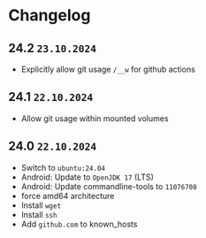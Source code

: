 # Changelog

## 24.2 `23.10.2024`

- Explicitly allow git usage `/__w` for github actions

## 24.1 `22.10.2024`

- Allow git usage within mounted volumes

## 24.0 `22.10.2024`

- Switch to `ubuntu:24.04`
- Android: Update to `OpenJDK 17` (LTS)
- Android: Update commandline-tools to `11076708`
- force amd64 architecture
- Install `wget`
- Install `ssh`
- Add `github.com` to known_hosts
